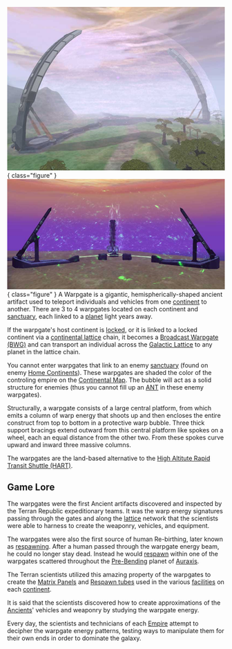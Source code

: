 ![](../images/Warp.jpg){ class="figure" } ![](../images/Biwarp.jpg){
class="figure" } A Warpgate is a gigantic, hemispherically-shaped ancient
artifact used to teleport individuals and vehicles from one
[continent](../locations/Continent.md) to another. There are 3 to 4 warpgates
located on each continent and [sanctuary](../locations/Sanctuary.md), each
linked to a [planet](Planet.md) light years away.

If the warpgate's host continent is [locked](../etc/Continental_lock.md), or it
is linked to a locked continent via a
[continental lattice](../terminology/Lattice.md) chain, it becomes a
[Broadcast Warpgate (BWG)](../items/Broadcast_warpgate.md) and can transport an
individual across the [Galactic Lattice](../terminology/Galactic_Lattice.md) to
any planet in the lattice chain.

You cannot enter warpgates that link to an enemy
[sanctuary](../locations/Sanctuary.md) (found on enemy
[Home Continents](Home_Continent.md)). These warpgates are shaded the color of
the controling empire on the [Continental Map](../etc/Continental_Map.md). The
bubble will act as a solid structure for enemies (thus you cannot fill up an
[ANT](../vehicles/Advanced_Nanite_Transport.md) in these enemy warpgates).

Structurally, a warpgate consists of a large central platform, from which emits
a column of warp energy that shoots up and then encloses the entire construct
from top to bottom in a protective warp bubble. Three thick support bracings
extend outward from this central platform like spokes on a wheel, each an equal
distance from the other two. From these spokes curve upward and inward three
massive columns.

The warpgates are the land-based alternative to the
[High Altitute Rapid Transit Shuttle (HART)](../terminology/HART.md).

## Game Lore

The warpgates were the first Ancient artifacts discovered and inspected by the
Terran Republic expeditionary teams. It was the warp energy signatures passing
through the gates and along the [lattice](../terminology/Lattice.md) network
that the scientists were able to harness to create the weaponry, vehicles, and
equipment.

The warpgates were also the first source of human Re-birthing, later known as
[respawning](../terminology/Respawn.md). After a human passed through the
warpgate energy beam, he could no longer stay dead. Instead he would
[respawn](../terminology/Respawn.md) within one of the warpgates scattered
throughout the [Pre-Bending](../etc/The_Bending.md) planet of
[Auraxis](Auraxis.md).

The Terran scientists utilized this amazing property of the warpgates to create
the [Matrix Panels](../items/Matrix_Panel.md) and
[Respawn tubes](../items/Respawn_Tube.md) used in the various
[facilities](Facilities.md) on each [continent](../locations/Continent.md).

It is said that the scientists discovered how to create approximations of the
[Ancients](../terminology/Ancients.md)' vehicles and weaponry by studying the
warpgate energy.

Every day, the scientists and technicians of each
[Empire](../terminology/Empire.md) attempt to decipher the warpgate energy
patterns, testing ways to manipulate them for their own ends in order to
dominate the galaxy.
